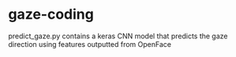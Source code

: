 # gaze-coding

predict_gaze.py contains a keras CNN model that predicts the gaze direction using features outputted from OpenFace
